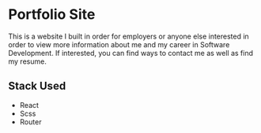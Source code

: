 # Portfolio Site

This is a website I built in order for employers or anyone else interested in order to view more information about me and my career in Software Development. If interested, you can find ways to contact me as well as find my resume.

## Stack Used
- React
- Scss
- Router
